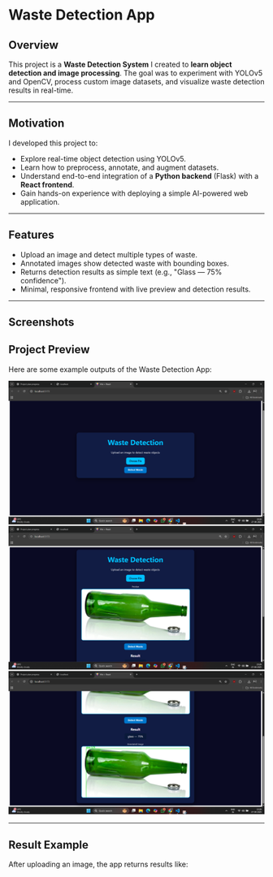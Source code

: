 # Waste Detection App

## Overview
This project is a **Waste Detection System** I created to **learn object detection and image processing**. The goal was to experiment with YOLOv5 and OpenCV, process custom image datasets, and visualize waste detection results in real-time.

---

## Motivation
I developed this project to:  
- Explore real-time object detection using YOLOv5.  
- Learn how to preprocess, annotate, and augment datasets.  
- Understand end-to-end integration of a **Python backend** (Flask) with a **React frontend**.  
- Gain hands-on experience with deploying a simple AI-powered web application.  

---

## Features
- Upload an image and detect multiple types of waste.  
- Annotated images show detected waste with bounding boxes.  
- Returns detection results as simple text (e.g., "Glass — 75% confidence").  
- Minimal, responsive frontend with live preview and detection results.  

---

## Screenshots
## Project Preview

Here are some example outputs of the Waste Detection App:

![Output 1](Screenshots/Output_1)
![Output 2](Screenshots/Output_2)
![Output 3](Screenshots/Output_3)


---

## Result Example
After uploading an image, the app returns results like:  

